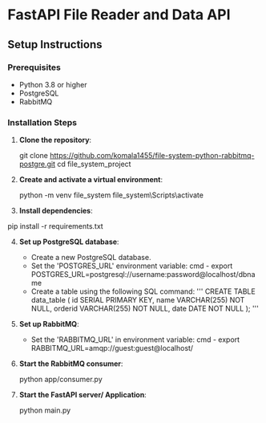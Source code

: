 # FastAPI File Reader and Data API

## Setup Instructions

### Prerequisites
- Python 3.8 or higher
- PostgreSQL
- RabbitMQ

### Installation Steps

1. **Clone the repository**:
   
   git clone https://github.com/komala1455/file-system-python-rabbitmq-postgre.git
   cd file_system_project

2. **Create and activate a virtual environment**:

   python -m venv file_system
   file_system\\Scripts\\activate

3. **Install dependencies**:
  
  pip install -r requirements.txt

4. **Set up PostgreSQL database**:
    - Create a new PostgreSQL database.
    - Set the 'POSTGRES_URL' environment variable:
      cmd - export POSTGRES_URL=postgresql://username:password@localhost/dbname
    - Create a table using the following SQL command:
      '''
      CREATE TABLE data_table (
          id SERIAL PRIMARY KEY,
          name VARCHAR(255) NOT NULL,
          orderid VARCHAR(255) NOT NULL,
          date DATE NOT NULL
      ); '''

5. **Set up RabbitMQ**:
    - Set the 'RABBITMQ_URL' in environment variable:
     cmd - export RABBITMQ_URL=amqp://guest:guest@localhost/


6. **Start the RabbitMQ consumer**:

   python app/consumer.py

7. **Start the FastAPI server/ Application**:
 
   python main.py

   


    


